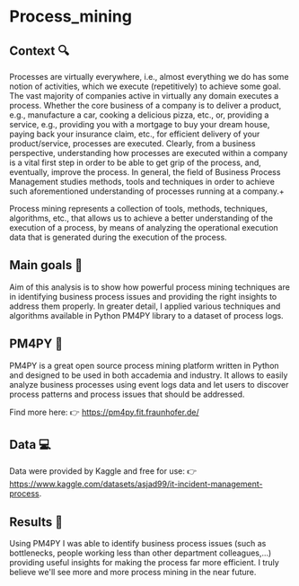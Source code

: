 # Process_mining

## Context 🔍
Processes are virtually everywhere, i.e., almost everything we do has some notion of activities, which we execute (repetitively) to achieve some goal. The vast majority of companies active in virtually any domain executes a process. Whether the core business of a company is to deliver a product, e.g., manufacture a car, cooking a delicious pizza, etc., or, providing a service, e.g., providing you with a mortgage to buy your dream house, paying back your insurance claim, etc., for efficient delivery of your product/service, processes are executed. Clearly, from a business perspective, understanding how processes are executed within a company is a vital first step in order to be able to get grip of the process, and, eventually, improve the process. In general, the field of Business Process Management studies methods, tools and techniques in order to achieve such aforementioned understanding of processes running at a company.+

Process mining represents a collection of tools, methods, techniques, algorithms, etc., that allows us to achieve a better understanding of the execution of a process, by means of analyzing the operational execution data that is generated during the execution of the process.

## Main goals 🚩
Aim of this analysis is to show how powerful process mining techniques are in identifying business process issues and providing the right insights to address them properly. In greater detail, I applied various techniques and algorithms available in Python PM4PY library to a dataset of process logs.  

## PM4PY 🔨
PM4PY is a great open source process mining platform written in Python and designed to be used in both accademia and industry. It allows to easily analyze business processes using event logs data and let users to discover process patterns and process issues that should be addressed. 

Find more here: 👉 https://pm4py.fit.fraunhofer.de/

## Data 💻
Data were provided by Kaggle and free for use: 👉 https://www.kaggle.com/datasets/asjad99/it-incident-management-process.

## Results 🎯
Using PM4PY I was able to identify business process issues (such as bottlenecks, people working less than other department colleagues,...) providing useful insights for making the process far more efficient. I truly believe we'll see more and more process mining in the near future. 

